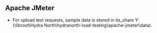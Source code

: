 ## Apache JMeter

* For upload test requests, sample data is stored in its_share Y:(\\libroot\Hydra North\hydranorth-load-testing\apache-jmeter\data).

